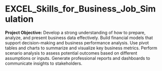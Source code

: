 # EXCEL_Skills_for_Business_Job_Simulation
**Project Objective:**
Develop a strong understanding of how to prepare, analyze, and present business data effectively.
Build financial models that support decision-making and business performance analysis.
Use pivot tables and charts to summarize and visualize key business metrics.
Perform scenario analysis to assess potential outcomes based on different assumptions or inputs.
Generate professional reports and dashboards to communicate insights to stakeholders.
